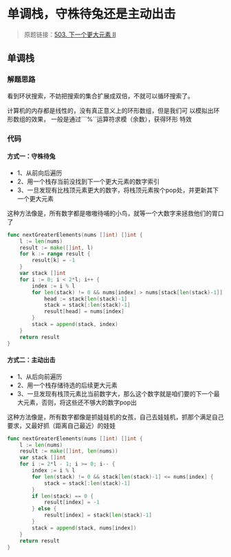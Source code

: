 # 单调栈，守株待兔还是主动出击
> 原题链接：[503. 下一个更大元素 II](https://leetcode-cn.com/problems/next-greater-element-ii/)

## 单调栈
### 解题思路
看到环状搜索，不妨把搜索的集合扩展成双倍，不就可以循环搜索了。

计算机的内存都是线性的，没有真正意义上的环形数组，但是我们可 以模拟出环形数组的效果，
⼀般是通过```%``运算符求模（余数），获得环形 特效

### 代码
#### 方式一：守株待兔
* 1、从前向后遍历
* 2、用一个栈存当前没找到下一个更大元素的数字索引
* 3、一旦发现有比栈顶元素更大的数字，将栈顶元素挨个pop处，并更新其下一个更大元素

这种方法像是，所有数字都是嗷嗷待哺的小鸟，就等一个大数字来拯救他们的胃口了
```go
func nextGreaterElements(nums []int) []int {
	l := len(nums)
	result := make([]int, l)
	for k := range result {
		result[k] = -1
	}
	var stack []int
	for i := 0; i < 2*l; i++ {
		index := i % l
		for len(stack) != 0 && nums[index] > nums[stack[len(stack)-1]] {
			head := stack[len(stack)-1]
			stack = stack[:len(stack)-1]
			result[head] = nums[index]
		}
		stack = append(stack, index)
	}
	return result
}
```

#### 方式二：主动出击
* 1、从后向前遍历
* 2、用一个栈存储待选的后续更大元素
* 3、一旦发现有栈顶元素比当前数字大，那么这个数字就是咱们要的下一个最大元素，否则，将这些还不够大的数字pop出

这种方法像是，所有数字都像是抓娃娃机的女孩，自己去娃娃机，抓那个满足自己要求，又最好抓（距离自己最近）的娃娃

```go
func nextGreaterElements(nums []int) []int {
	l := len(nums)
	result := make([]int, len(nums))
	var stack []int
	for i := 2*l - 1; i >= 0; i-- {
		index := i % l
		for len(stack) != 0 && stack[len(stack)-1] <= nums[index] {
			stack = stack[:len(stack)-1]
		}
		if len(stack) == 0 {
			result[index] = -1
		} else {
			result[index] = stack[len(stack)-1]
		}
		stack = append(stack, nums[index])
	}
	return result
}
```
